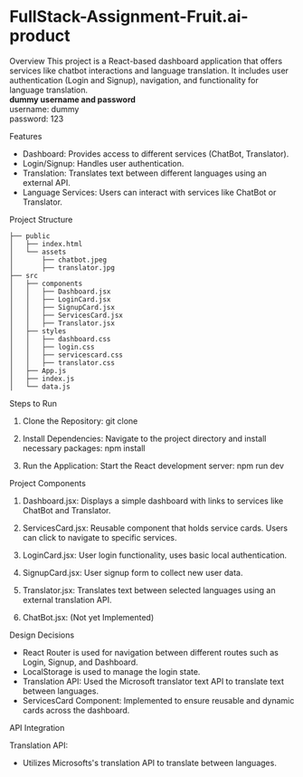 # FullStack-Assignment-Fruit.ai-product

Overview
This project is a React-based dashboard application that offers services like chatbot interactions and language translation. It includes user authentication (Login and Signup), navigation, and functionality for language translation.  
**dummy username and password**  
username: dummy  
password: 123

Features
- Dashboard: Provides access to different services (ChatBot, Translator).
- Login/Signup: Handles user authentication.
- Translation: Translates text between different languages using an external API.
- Language Services: Users can interact with services like ChatBot or Translator.

Project Structure

```
├── public
│   ├── index.html
│   └── assets
│       ├── chatbot.jpeg
│       ├── translator.jpg
├── src
│   ├── components
│   │   ├── Dashboard.jsx
│   │   ├── LoginCard.jsx
│   │   ├── SignupCard.jsx
│   │   ├── ServicesCard.jsx
│   │   ├── Translator.jsx
│   ├── styles
│   │   ├── dashboard.css
│   │   ├── login.css
│   │   ├── servicescard.css
│   │   ├── translator.css
│   ├── App.js
│   ├── index.js
│   └── data.js
```


Steps to Run

1. Clone the Repository:
   git clone <repository-url>

2. Install Dependencies:
   Navigate to the project directory and install necessary packages:
   npm install

3. Run the Application:
   Start the React development server:
   npm run dev


Project Components

1. Dashboard.jsx: Displays a simple dashboard with links to services like ChatBot and Translator.

2. ServicesCard.jsx: Reusable component that holds service cards. Users can click to navigate to specific services.

3. LoginCard.jsx: User login functionality, uses basic local authentication.

4. SignupCard.jsx: User signup form to collect new user data.

5. Translator.jsx: Translates text between selected languages using an external translation API.

6. ChatBot.jsx: (Not yet Implemented)

Design Decisions

- React Router is used for navigation between different routes such as Login, Signup, and Dashboard.
- LocalStorage is used to manage the login state.
- Translation API: Used the Microsoft translator text API to translate text between languages.
- ServicesCard Component: Implemented to ensure reusable and dynamic cards across the dashboard. 

API Integration

Translation API: 
- Utilizes Microsofts's translation API to translate between languages.
